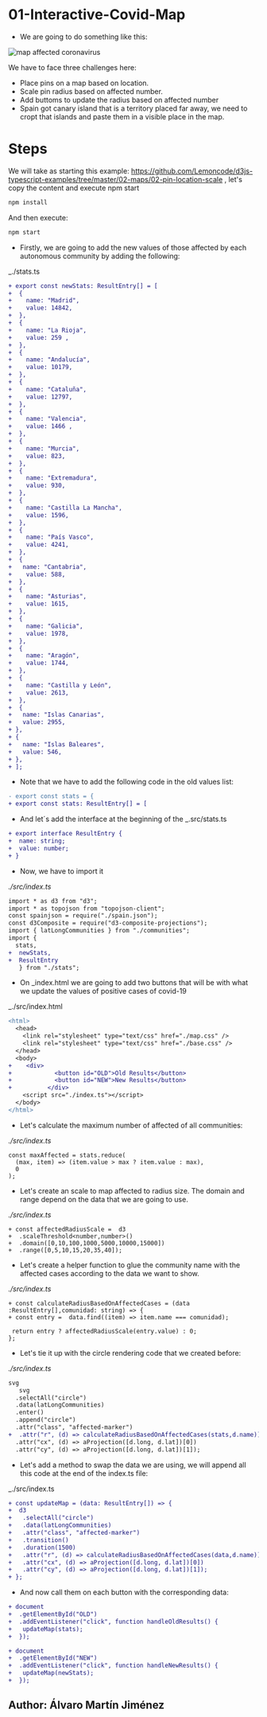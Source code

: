 # 01-Interactive-Covid-Map

- We are going to do something like this:

![map affected coronavirus](./content/gif.gif "affected coronavirus")


We have to face three challenges here:

- Place pins on a map based on location.
- Scale pin radius based on affected number.
- Add buttoms to update the radius based on affected number
- Spain got canary island that is a territory placed far away, we need to cropt that islands and paste them in a visible
  place in the map.

# Steps

We will take as starting this example: https://github.com/Lemoncode/d3js-typescript-examples/tree/master/02-maps/02-pin-location-scale , let's copy the content and execute npm start
```bash
npm install
```
And then execute:
```bash
npm start
```

- Firstly, we are going to add the new values of those affected by each autonomous community by adding the following:

_./stats.ts

```diff
+ export const newStats: ResultEntry[] = [
+  {
+    name: "Madrid",
+    value: 14842,
+  },
+  {
+    name: "La Rioja",
+    value: 259 ,
+  },
+  {
+    name: "Andalucía",
+    value: 10179,
+  },
+  {
+    name: "Cataluña",
+    value: 12797,
+  },
+  {
+    name: "Valencia",
+    value: 1466 ,
+  },
+  {
+    name: "Murcia",
+    value: 823,
+  },
+  {
+    name: "Extremadura",
+    value: 930,
+  },
+  {
+    name: "Castilla La Mancha",
+    value: 1596,
+  },
+  {
+    name: "País Vasco",
+    value: 4241,
+  },
+  {
+   name: "Cantabria",
+    value: 588,
+  },
+  {
+    name: "Asturias",
+    value: 1615,
+  },
+  {
+    name: "Galicia",
+    value: 1978,
+  },
+  {
+    name: "Aragón",
+    value: 1744,
+  },
+  {
+    name: "Castilla y León",
+    value: 2613,
+  },
+  {
+   name: "Islas Canarias",
+   value: 2955,
+ },
+ {
+   name: "Islas Baleares",
+   value: 546,
+ },
+ ];
```

- Note that we have to add the following code in the old values list:
```diff
- export const stats = {
+ export const stats: ResultEntry[] = [
 ``` 

- And let´s add the interface at the beginning of the _.src/stats.ts

```diff
+ export interface ResultEntry {
+  name: string;
+  value: number;
+ }
```

- Now, we have to import it

_./src/index.ts_

```diff
import * as d3 from "d3";
import * as topojson from "topojson-client";
const spainjson = require("./spain.json");
const d3Composite = require("d3-composite-projections");
import { latLongCommunities } from "./communities";
import { 
  stats,
+  newStats,
+  ResultEntry
   } from "./stats";
```

- On _index.html we are going to add two buttons that will be with what we update the values of positive cases of covid-19

_./src/index.html

```diff
<html>
  <head>
    <link rel="stylesheet" type="text/css" href="./map.css" />
    <link rel="stylesheet" type="text/css" href="./base.css" />
  </head>
  <body>
+    <div>
+            <button id="OLD">Old Results</button>
+            <button id="NEW">New Results</button>
+          </div>
    <script src="./index.ts"></script>
  </body>
</html>
```

- Let's calculate the maximum number of affected of all communities:

_./src/index.ts_

```dif
const maxAffected = stats.reduce(
  (max, item) => (item.value > max ? item.value : max),
  0
);
```

- Let's create an scale to map affected to radius size. The domain and range depend on the data that we are going to use.

_./src/index.ts_

```dif
+ const affectedRadiusScale =  d3
+  .scaleThreshold<number,number>()
+  .domain([0,10,100,1000,5000,10000,15000])
+  .range([0,5,10,15,20,35,40]);
```

- Let's create a helper function to glue the community name with the affected cases according to the data we want to show.

_./src/index.ts_

```dif
+ const calculateRadiusBasedOnAffectedCases = (data :ResultEntry[],comunidad: string) => {
+ const entry =  data.find((item) => item.name === comunidad);
  
 return entry ? affectedRadiusScale(entry.value) : 0;
};
```
- Let's tie it up with the circle rendering code that we created before:

_./src/index.ts_

```diff
svg
   svg
  .selectAll("circle")
  .data(latLongCommunities)
  .enter()
  .append("circle")
  .attr("class", "affected-marker")
+  .attr("r", (d) => calculateRadiusBasedOnAffectedCases(stats,d.name))
  .attr("cx", (d) => aProjection([d.long, d.lat])[0])
  .attr("cy", (d) => aProjection([d.long, d.lat])[1]);
```

- Let's add a method to swap the data we are using, we will append all this code at the end of the index.ts file:

_./src/index.ts

```diff
+ const updateMap = (data: ResultEntry[]) => {
+  d3
+   .selectAll("circle")
+   .data(latLongCommunities)
+   .attr("class", "affected-marker")
+   .transition()
+   .duration(1500)
+   .attr("r", (d) => calculateRadiusBasedOnAffectedCases(data,d.name))
+   .attr("cx", (d) => aProjection([d.long, d.lat])[0])
+   .attr("cy", (d) => aProjection([d.long, d.lat])[1]);
+ };
```
- And now call them on each button with the corresponding data:

```diff
+ document
+  .getElementById("OLD")
+  .addEventListener("click", function handleOldResults() {
+   updateMap(stats);
+  });

+ document
+  .getElementById("NEW")
+  .addEventListener("click", function handleNewResults() {
+   updateMap(newStats);
+  });
```

## Author: Álvaro Martín Jiménez
